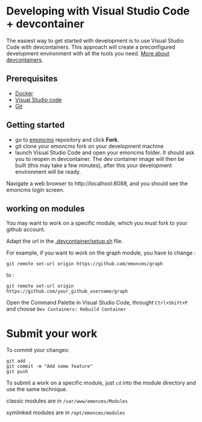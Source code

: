 # Developing with Visual Studio Code + devcontainer

The easiest way to get started with development is to use Visual Studio Code with devcontainers. This approach will create a preconfigured development environment with all the tools you need. [More about devcontainers](https://code.visualstudio.com/docs/devcontainers/containers).

## Prerequisites

- [Docker](https://docs.docker.com/get-docker/)
- [Visual Studio code](https://code.visualstudio.com/)
- [Git](https://git-scm.com/)

## Getting started

- go to [emoncms](https://github.com/emoncms/emoncms) repository and click <b>Fork</b>.
- git clone your emoncms fork on your development machine
- launch Visual Studio Code and open your emoncms folder. It should ask you to reopen in devcontainer. The dev container image will then be built (this may take a few minutes), after this your development environment will be ready.

Navigate a web browser to http://localhost:8088, and you should see the emoncms login screen.

## working on modules

You may want to work on a specific module, which you must fork to your github account. 

Adapt the url in the [.devcontainer/setup.sh](setup.sh) file.

For example, if you want to work on the graph module, you have to change : 
```
git remote set-url origin https://github.com/emoncms/graph
```
to :
```
git remote set-url origin https://github.com/your_github_username/graph
```

Open the Command Palette in Visual Studio Code, throught `Ctrl+Shift+P` and choose `Dev Containers: Rebuild Container`
    
# Submit your work

To commit your changes:
```
git add .
git commit -m "Add some feature"
git push
```

To submit a work on a specific module, just `cd` into the module directory and use the same technique.

classic modules are in `/var/www/emoncms/Modules`

symlinked modules are in `/opt/emoncms/modules`